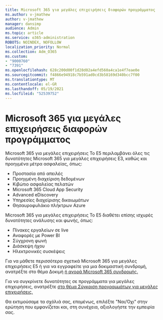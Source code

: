 ```yaml
---
title: Microsoft 365 για μεγάλες επιχειρήσεις διαφορών προγράμματος
ms.author: v-jmathew
author: v-jmathew
manager: dansimp
audience: Admin
ms.topic: article
ms.service: o365-administration
ROBOTS: NOINDEX, NOFOLLOW
localization_priority: Normal
ms.collection: Adm_O365
ms.custom:
- "9000760"
- "7391"
ms.openlocfilehash: 628c200d00f1d28d02a4efd560a4ca1e4f7eae0e
ms.sourcegitcommit: f4866e94918c7b591ad0cd3b58169d340bcc7f00
ms.translationtype: MT
ms.contentlocale: el-GR
ms.lasthandoff: 05/19/2021
ms.locfileid: "52539752"
---
```

# <a name="microsoft-365-enterprise-plan-differences"></a>Microsoft 365 για μεγάλες επιχειρήσεις διαφορών προγράμματος

Microsoft 365 για μεγάλες επιχειρήσεις Το E5 περιλαμβάνει όλες τις δυνατότητες Microsoft 365 για μεγάλες επιχειρήσεις E3, καθώς και προηγμένα μέτρα ασφαλείας, όπως:

- Προστασία από απειλές
- Προηγμένη διαχείριση δεδομένων
- Κιβώτιο ασφαλείας πελατών
- Microsoft 365 Cloud App Security
- Advanced eDiscovery
- Υπηρεσίες διαχείρισης δικαιωμάτων
- Θησαυροφυλάκιο πλήκτρων Azure

Microsoft 365 για μεγάλες επιχειρήσεις Το E5 διαθέτει επίσης ισχυρές δυνατότητες ανάλυσης και φωνής, όπως:

- Πίνακες εργαλείων σε live
- Αναφορές με Power BI
- Σύγχρονη φωνή
- Διάσκεψη ήχου
- Ηλεκτρονικές συσκέψεις

Για να μάθετε περισσότερα σχετικά Microsoft 365 για μεγάλες επιχειρήσεις E5 ή για να εγγραφείτε για μια δοκιμαστική συνδρομή, ανατρέξτε στο θέμα Δοκιμή [ή αγορά Microsoft 365 συνδρομής.](https://go.microsoft.com/fwlink/?linkid=2099673)

Για να συγκρίνετε δυνατότητες σε προγράμματα για μεγάλες επιχειρήσεις, ανατρέξτε [στο θέμα Σύγκριση προγραμμάτων για μεγάλες επιχειρήσεις.](https://go.microsoft.com/fwlink/?linkid=2097200)

Θα εκτιμούσαμε τα σχόλιά σας, επομένως, επιλέξτε "Ναι/Όχι" στην ερώτηση που εμφανίζεται και, στη συνέχεια, αξιολογήστε την εμπειρία σας.
